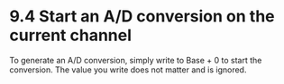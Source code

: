 # 9.4 Start an A/D conversion on the current channel

To generate an A/D conversion, simply write to Base + 0 to start the conversion. The value you write does not matter and is ignored.

